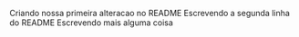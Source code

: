Criando nossa primeira alteracao no README
Escrevendo a segunda linha do README
Escrevendo mais alguma coisa